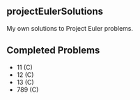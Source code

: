 ## projectEulerSolutions
My own solutions to Project Euler problems.

## Completed Problems

- 11 (C)
- 12 (C)
- 13 (C)
- 789 (C)

